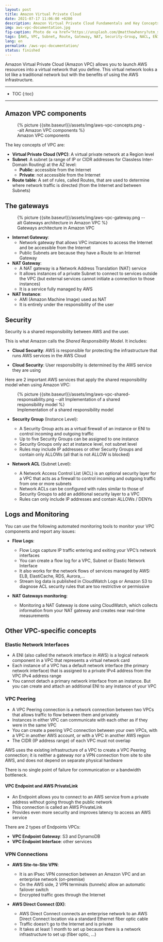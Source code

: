 ```yaml
---
layout: post
title: Amazon Virtual Private Cloud
date: 2021-07-17 11:06:00 +0200
description: Amazon Virtual Private Cloud Fundamentals and Key Concepts to Know. Tutorial, how-to.
img: aws-vpc-documentation.jpg
fig-caption: Photo de <a href="https://unsplash.com/@matthewhenry?utm_source=unsplash&utm_medium=referral&utm_content=creditCopyText">Matthew Henry</a> sur <a href="https://unsplash.com/collections/8707292/privacy-i-security-i-surveillance?utm_source=unsplash&utm_medium=referral&utm_content=creditCopyText">Unsplash</a>
tags: [AWS, VPC, Subnet, Route, Gateway, NAT, Security-Group, NACL, ENI, Peering, Endpoint, PrivateLink, VPN, Documentation]
lang: en
permalink: /aws-vpc-documentation/
status: finished
---
```


Amazon Virtual Private Cloud (Amazon VPC) allows you to launch AWS resources into a virtual network that you define. This virtual network looks a lot like a traditional network but with the benefits of using the AWS infrastructure.

<hr class="hr-text" data-content="Content">

* TOC
{:toc}

<hr class="hr-text" data-content="Concepts">

## Amazon VPC components

<figure class="article">
  {% picture {{site.baseurl}}/assets/img/aws-vpc-concepts.png --alt Amazon VPC components %}
  <figcaption>Amazon VPC components</figcaption>
</figure>

The key concepts of VPC are:
- **Virtual Private Cloud (VPC)**: A virtual private network at a Region level
- **Subnet**: A subnet (a range of IP or CIDR addresses for Classless Inter-Domain Routing) at the AZ level:
  * **Public**: accessible from the Internet
  * **Private**: not accessible from the Internet
- **Route table**: A set of rules, called Routes, that are used to determine where network traffic is directed (from the Internet and between Subnets)

## The gateways

<figure class="article">
  {% picture {{site.baseurl}}/assets/img/aws-vpc-gateway.png --alt Gateways architecture in Amazon VPC %}
  <figcaption>Gateways architecture in Amazon VPC</figcaption>
</figure>

- **Internet Gateway**:
  * Network gateway that allows VPC instances to access the Internet and be accessible from the Internet
  * Public Subnets are because they have a Route to an Internet Gateway
- **NAT Gateway**:
  * A NAT gateway is a Network Address Translation (NAT) service
  * It allows instances of a private Subnet to connect to services outside the VPC (but external services cannot initiate a connection to those instances)
  * It is a service fully managed by AWS
- **NAT Instance**:
  * AMI (Amazon Machine Image) used as NAT
  * It is entirely under the responsibility of the user

## Security

Security is a shared responsibility between AWS and the user.

This is what Amazon calls the *Shared Responsibility Model*. It includes:
- **Cloud Security**: AWS is responsible for protecting the infrastructure that runs AWS services in the AWS Cloud


- **Cloud Security**: User responsibility is determined by the AWS service they are using


Here are 2 important AWS services that apply the shared responsibility model when using Amazon VPC:

<figure class="article">
  {% picture {{site.baseurl}}/assets/img/aws-vpc-shared-responsability.png --alt Implementation of a shared responsibility model %}
  <figcaption>Implementation of a shared responsibility model</figcaption>
</figure>

- **Security Group** (Instance Level):
  * A Security Group acts as a virtual firewall of an instance or ENI to control incoming and outgoing traffic
  * Up to five Security Groups can be assigned to one instance
  * Security Groups only act at instance level, not subnet level
  * Rules may include IP addresses or other Security Groups and contain only ALLOWs (all that is not ALLOW is blocked)

- **Network ACL** (Subnet Level): 
  * A Network Access Control List (ACL) is an optional security layer for a VPC that acts as a firewall to control incoming and outgoing traffic from one or more subnets
  * Network ACLs can be configured with rules similar to those of Security Groups to add an additional security layer to a VPC
  * Rules can only include IP addresses and contain ALLOWs / DENYs

## Logs and Monitoring

You can use the following automated monitoring tools to monitor your VPC components and report any issues:

- **Flow Logs**:
  * Flow Logs capture IP traffic entering and exiting your VPC’s network interfaces
  * You can create a flow log for a VPC, Subnet or Elastic Network Interface
  * It also works for the network flows of services managed by AWS: ELB, ElastiCache, RDS, Aurora,...
  * Stream log data is published in CloudWatch Logs or Amazon S3 to diagnose ACL security rules that are too restrictive or permissive

- **NAT Gateways monitoring**:
  * Monitoring a NAT Gateway is done using CloudWatch, which collects information from your NAT gateway and creates near real-time measurements

## Other VPC-specific concepts

### Elastic Network Interfaces

- A ENI (also called the network interface in AWS) is a logical network component in a VPC that represents a virtual network card
- Each instance of a VPC has a default network interface (the primary network interface) that is assigned to a private IPv4 address from the VPC IPv4 address range
- You cannot detach a primary network interface from an instance. But you can create and attach an additional ENI to any instance of your VPC

### VPC Peering

- A VPC Peering connection is a network connection between two VPCs that allows traffic to flow between them and privately
- Instances in either VPC can communicate with each other as if they were in the same VPC
- You can create a peering VPC connection between your own VPCs, with a VPC in another AWS account, or with a VPC in another AWS region
- The CIDR (IP address range) of each VPC must not overlap

AWS uses the existing infrastructure of a VPC to create a VPC Peering connection; it is neither a gateway nor a VPN connection from site to site AWS, and does not depend on separate physical hardware

There is no single point of failure for communication or a bandwidth bottleneck.

#### VPC Endpoint and AWS PrivateLink

- An Endpoint allows you to connect to an AWS service from a private address without going through the public network
- This connection is called an AWS PrivateLink 
- Provides even more security and improves latency to access an AWS service

There are 2 types of Endpoints VPCs:
- **VPC Endpoint Gateway**: S3 and DynamoDB
- **VPC Endpoint Interface**: other services

### VPN Connections

- **AWS Site-to-Site VPN**:
  * It is an IPsec VPN connection between an Amazon VPC and an enterprise network (on-premise)
  * On the AWS side, 2 VPN terminals (tunnels) allow an automatic failover switch
  * Encrypted traffic goes through the Internet

- **AWS Direct Connect (DX)**: 
  * AWS Direct Connect connects an enterprise network to an AWS Direct Connect location via a standard Ethernet fiber optic cable
  * Traffic doesn't go to the Internet and is private
  * It takes at least 1 month to set up because there is a network infrastructure to set up (fiber optic, ...)